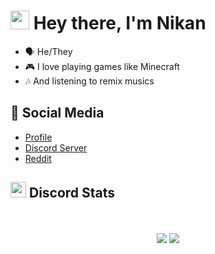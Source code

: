 <h1><img src="https://cdn.discordapp.com/emojis/900249317963624509.gif" width="30"/> Hey there, I'm Nikan</h1>

- 🗣 He/They
- 🎮 I love playing games like Minecraft
- 🎶 And listening to remix musics


## 🌱 Social Media

- [Profile](https://nikanwastaken.carrd.co/) 
- [Discord Server](https://discord.gg/4HX9RneUjt) 
- [Reddit](https://www.reddit.com/u/NikanWasTaken)

<h2><img src="https://cdn.discordapp.com/emojis/746513584321986732.gif" width="25"/> Discord Stats</h2>

<p align="center">
  <br>
  <br>
      <a href="https://discord.gg/4HX9RneUjt"><img src="http://invidget.switchblade.xyz/4HX9RneUjt"/></a>
  <a href="https://discord.c99.nl/widget/theme-4/757268659239518329.png"><img src="https://discord.c99.nl/widget/theme-4/757268659239518329.png"></a>
  <br>
  <br>
</p>



